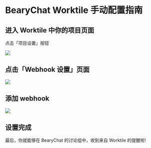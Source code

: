 # BearyChat Worktile 手动配置指南

## 进入 Worktile 中你的项目页面

点击「项目设置」按钮

![](http://7jpt3p.com1.z0.glb.clouddn.com/FuYna3oPxs24LKV8eWtcb5Hu91jA)

## 点击「Webhook 设置」页面

![](http://7jpt3p.com1.z0.glb.clouddn.com/FohnMkT9CqZOiRpwRnWyoCl56NnB)

## 添加 webhook

![](http://7jpt3p.com1.z0.glb.clouddn.com/FhPm5LLCpvSGlA-OGADfIcjw58td)

## 设置完成

最后，你就能够在 BearyChat 的讨论组中，收到来自 Worktile 的提醒啦!
